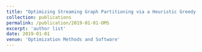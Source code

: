```yaml
---
title: "Optimizing Streaming Graph Partitioning via a Heuristic Greedy Method and Caching Strategy"
collection: publications
permalink: /publication/2019-01-01-OMS
excerpt: 'author list'
date: 2019-01-01
venue: 'Optimization Methods and Software'
---
```

